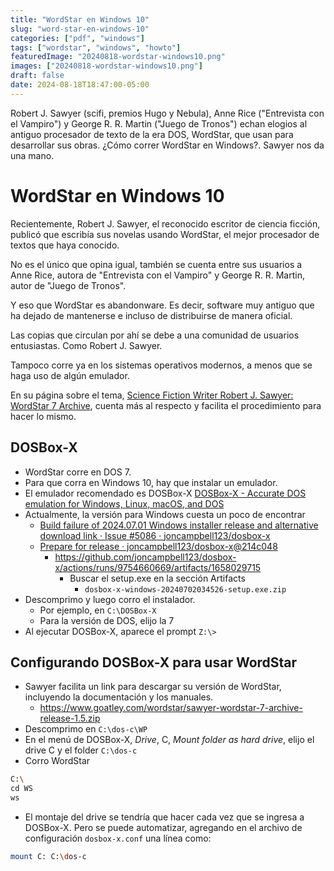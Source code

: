 ```yaml
---
title: "WordStar en Windows 10"
slug: "word-star-en-windows-10"
categories: ["pdf", "windows"]
tags: ["wordstar", "windows", "howto"]
featuredImage: "20240818-wordstar-windows10.png"
images: ["20240818-wordstar-windows10.png"]
draft: false
date: 2024-08-18T18:47:00-05:00
---
```


Robert J. Sawyer (scifi, premios Hugo y Nebula), Anne Rice ("Entrevista con el Vampiro") y George R. R. Martin ("Juego de Tronos") echan elogios al antiguo procesador de texto de la era DOS, WordStar, que usan para desarrollar sus obras. ¿Cómo correr WordStar en Windows?. Sawyer nos da una mano.

<!--more-->

# WordStar en Windows 10

Recientemente, Robert J. Sawyer, el reconocido escritor de ciencia ficción, publicó que escribía sus novelas usando WordStar, el mejor procesador de textos que haya conocido.

No es el único que opina igual, también se cuenta entre sus usuarios a Anne Rice, autora de "Entrevista con el Vampiro" y George R. R. Martin, autor de "Juego de Tronos".

Y eso que WordStar es abandonware. Es decir, software muy antiguo que ha dejado de mantenerse e incluso de distribuirse de manera oficial. 

Las copias que circulan por ahí se debe a una comunidad de usuarios entusiastas. Como Robert J. Sawyer.

Tampoco corre ya en los sistemas operativos modernos, a menos que se haga uso de algún emulador.

En su página sobre el tema, [Science Fiction Writer Robert J. Sawyer: WordStar 7 Archive](https://sfwriter.com/ws7.htm), cuenta más al respecto y facilita el procedimiento para hacer lo mismo.

## DOSBox-X

- WordStar corre en DOS 7.
- Para que corra en Windows 10, hay que instalar un emulador.
- El emulador recomendado es DOSBox-X
 [DOSBox-X - Accurate DOS emulation for Windows, Linux, macOS, and DOS](https://dosbox-x.com/)
- Actualmente, la versión para Windows cuesta un poco de encontrar
    - [Build failure of 2024.07.01 Windows installer release and alternative download link · Issue #5086 · joncampbell123/dosbox-x](https://github.com/joncampbell123/dosbox-x/issues/5086)
    - [Prepare for release · joncampbell123/dosbox-x@214c048](https://github.com/joncampbell123/dosbox-x/actions/runs/9754660669)
        - https://github.com/joncampbell123/dosbox-x/actions/runs/9754660669/artifacts/1658029715
            - Buscar el setup.exe en la sección Artifacts
                - `dosbox-x-windows-20240702034526-setup.exe.zip`
- Descomprimo y luego corro el instalador.
    - Por ejemplo, en `C:\DOSBox-X`
    - Para la versión de DOS, elijo la 7
- Al ejecutar DOSBox-X, aparece el prompt `Z:\>`

## Configurando DOSBox-X para usar WordStar

- Sawyer facilita un link para descargar su versión de WordStar, incluyendo la documentación y los manuales.
    - https://www.goatley.com/wordstar/sawyer-wordstar-7-archive-release-1.5.zip 
- Descomprimo en `C:\dos-c\WP`
- En el menú de DOSBox-X, _Drive_, C, _Mount folder as hard drive_, elijo el drive C y el folder `C:\dos-c`
- Corro WordStar

```sh
C:\
cd WS
ws
```

- El montaje del drive se tendría que hacer cada vez que se ingresa a DOSBox-X. Pero se puede automatizar, agregando en el archivo de configuración `dosbox-x.conf` una línea como:

```sh
mount C: C:\dos-c
```
